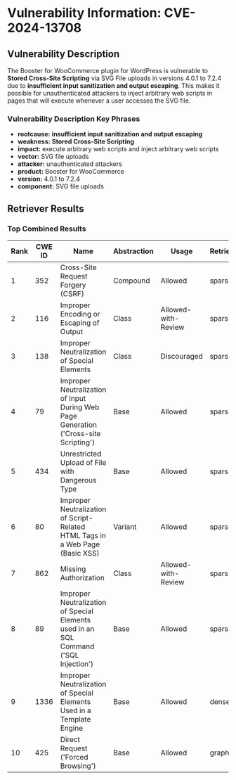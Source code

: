 # Vulnerability Information: CVE-2024-13708

## Vulnerability Description
The Booster for WooCommerce plugin for WordPress is vulnerable to **Stored Cross-Site Scripting** via SVG File uploads in versions 4.0.1 to 7.2.4 due to **insufficient input sanitization and output escaping**. This makes it possible for unauthenticated attackers to inject arbitrary web scripts in pages that will execute whenever a user accesses the SVG file.

### Vulnerability Description Key Phrases
- **rootcause:** **insufficient input sanitization and output escaping**
- **weakness:** **Stored Cross-Site Scripting**
- **impact:** execute arbitrary web scripts and inject arbitrary web scripts
- **vector:** SVG file uploads
- **attacker:** unauthenticated attackers
- **product:** Booster for WooCommerce
- **version:** 4.0.1 to 7.2.4
- **component:** SVG file uploads

## Retriever Results

### Top Combined Results

| Rank | CWE ID | Name | Abstraction | Usage  | Retrievers | Individual Scores |
|------|--------|------|-------------|-------|------------|-------------------|
| 1 | 352 | Cross-Site Request Forgery (CSRF) | Compound | Allowed | sparse | 0.443 |
| 2 | 116 | Improper Encoding or Escaping of Output | Class | Allowed-with-Review | sparse | 0.439 |
| 3 | 138 | Improper Neutralization of Special Elements | Class | Discouraged | sparse | 0.412 |
| 4 | 79 | Improper Neutralization of Input During Web Page Generation ('Cross-site Scripting') | Base | Allowed | sparse | 0.396 |
| 5 | 434 | Unrestricted Upload of File with Dangerous Type | Base | Allowed | sparse | 0.385 |
| 6 | 80 | Improper Neutralization of Script-Related HTML Tags in a Web Page (Basic XSS) | Variant | Allowed | sparse | 0.339 |
| 7 | 862 | Missing Authorization | Class | Allowed-with-Review | sparse | 0.339 |
| 8 | 89 | Improper Neutralization of Special Elements used in an SQL Command ('SQL Injection') | Base | Allowed | sparse | 0.329 |
| 9 | 1336 | Improper Neutralization of Special Elements Used in a Template Engine | Base | Allowed | dense | 0.514 |
| 10 | 425 | Direct Request ('Forced Browsing') | Base | Allowed | graph | 0.002 |

